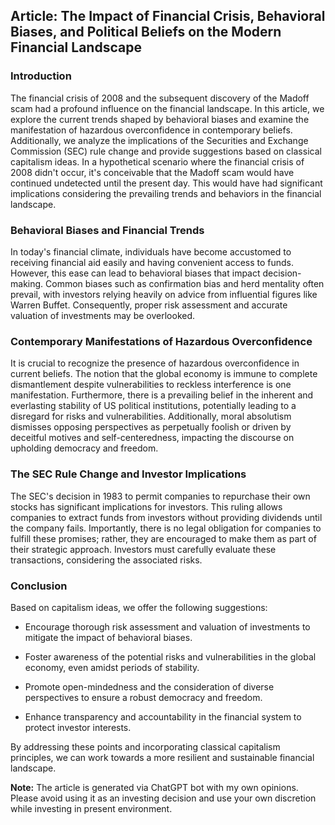 ## Article: The Impact of Financial Crisis, Behavioral Biases, and Political Beliefs on the Modern Financial Landscape



### Introduction

The financial crisis of 2008 and the subsequent discovery of the Madoff scam had a profound influence on the financial landscape. In this article, we explore the current trends shaped by behavioral biases and examine the manifestation of hazardous overconfidence in contemporary beliefs. Additionally, we analyze the implications of the Securities and Exchange Commission (SEC) rule change and provide suggestions based on classical capitalism ideas. In a hypothetical scenario where the financial crisis of 2008 didn't occur, it's conceivable that the Madoff scam would have continued undetected until the present day. This would have had significant implications considering the prevailing trends and behaviors in the financial landscape.

### Behavioral Biases and Financial Trends

In today's financial climate, individuals have become accustomed to receiving financial aid easily and having convenient access to funds. However, this ease can lead to behavioral biases that impact decision-making. Common biases such as confirmation bias and herd mentality often prevail, with investors relying heavily on advice from influential figures like Warren Buffet. Consequently, proper risk assessment and accurate valuation of investments may be overlooked.

### Contemporary Manifestations of Hazardous Overconfidence

It is crucial to recognize the presence of hazardous overconfidence in current beliefs. The notion that the global economy is immune to complete dismantlement despite vulnerabilities to reckless interference is one manifestation. Furthermore, there is a prevailing belief in the inherent and everlasting stability of US political institutions, potentially leading to a disregard for risks and vulnerabilities. Additionally, moral absolutism dismisses opposing perspectives as perpetually foolish or driven by deceitful motives and self-centeredness, impacting the discourse on upholding democracy and freedom.

### The SEC Rule Change and Investor Implications

The SEC's decision in 1983 to permit companies to repurchase their own stocks has significant implications for investors. This ruling allows companies to extract funds from investors without providing dividends until the company fails. Importantly, there is no legal obligation for companies to fulfill these promises; rather, they are encouraged to make them as part of their strategic approach. Investors must carefully evaluate these transactions, considering the associated risks.

### Conclusion

Based on capitalism ideas, we offer the following suggestions:

- Encourage thorough risk assessment and valuation of investments to mitigate the impact of behavioral biases.

- Foster awareness of the potential risks and vulnerabilities in the global economy, even amidst periods of stability.

- Promote open-mindedness and the consideration of diverse perspectives to ensure a robust democracy and freedom.

- Enhance transparency and accountability in the financial system to protect investor interests.

By addressing these points and incorporating classical capitalism principles, we can work towards a more resilient and sustainable financial landscape.

**Note:** The article is generated via ChatGPT bot with my own opinions. Please avoid using it as an investing decision and use your own discretion while investing in present environment.


